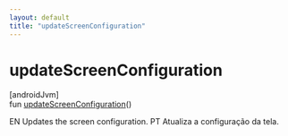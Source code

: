 ```yaml
---
layout: default
title: "updateScreenConfiguration"
---
```


# updateScreenConfiguration

[androidJvm]\
fun [updateScreenConfiguration](update-screen-configuration.md)()

EN Updates the screen configuration. PT Atualiza a configuração da tela.
